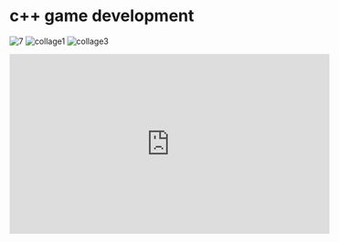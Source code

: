 # c++ game development

![7](https://user-images.githubusercontent.com/38033580/38801184-db71005c-4171-11e8-881b-72116dcceef1.png)
![collage1](https://user-images.githubusercontent.com/38033580/38803865-2d80f0b2-4179-11e8-85c0-4f3896ac8ab6.jpg)
![collage3](https://user-images.githubusercontent.com/38033580/38803874-34988bf8-4179-11e8-845f-f97480cb629c.jpg)

<iframe width="560" height="315" src="https://www.youtube.com/embed/01cZ_v6islo" frameborder="0" allow="autoplay; encrypted-media" allowfullscreen></iframe>
